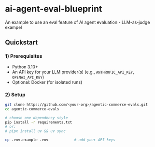 # ai-agent-eval-blueprint
An example to use an eval feature of AI agent evaluation - LLM-as-judge exampel

## Quickstart

### 1) Prerequisites
- Python 3.10+
- An API key for your LLM provider(s) (e.g., `ANTHROPIC_API_KEY`, `OPENAI_API_KEY`)
- Optional: Docker (for isolated runs)

### 2) Setup
```bash
git clone https://github.com/<your-org>/agentic-commerce-evals.git
cd agentic-commerce-evals

# choose one dependency style
pip install -r requirements.txt
# or:
# pipx install uv && uv sync

cp .env.example .env            # add your API keys
